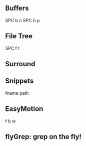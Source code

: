 ## Buffers
  SPC b n
  SPC b p

## File Tree
  SPC f t

## Surround

## Snippets
  fname
  path

## EasyMotion
  <leader><leader>f
  <leader><leader>b
  <leader><leader>w

## flyGrep: grep on the fly!
